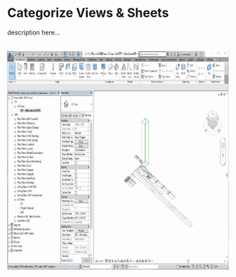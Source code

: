# Categorize Views & Sheets

description here...

<br/>

<img src="./Categorize Views & Sheets.gif" alt="pyRevit add-in in use" width="889" height="500">
